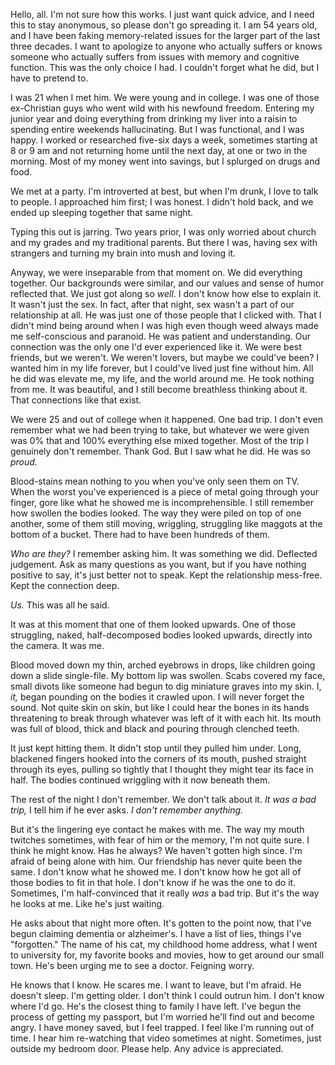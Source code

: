 Hello, all. I'm not sure how this works. I just want quick advice, and I need this to stay anonymous, so please don't go spreading it. I am 54 years old, and I have been faking memory-related issues for the larger part of the last three decades. I want to apologize to anyone who actually suffers or knows someone who actually suffers from issues with memory and cognitive function. This was the only choice I had. I couldn't forget what he did, but I have to pretend to. 

I was 21 when I met him. We were young and in college. I was one of those ex-Christian guys who went wild with his newfound freedom. Entering my junior year and doing everything from drinking my liver into a raisin to spending entire weekends hallucinating. But I was functional, and I was happy. I worked or researched five-six days a week, sometimes starting at 8 or 9 am and not returning home until the next day, at one or two in the morning. Most of my money went into savings, but I splurged on drugs and food.

We met at a party. I'm introverted at best, but when I'm drunk, I love to talk to people. I approached him first; I was honest. I didn't hold back, and we ended up sleeping together that same night.

Typing this out is jarring. Two years prior, I was only worried about church and my grades and my traditional parents. But there I was, having sex with strangers and turning my brain into mush and loving it.

Anyway, we were inseparable from that moment on. We did everything together. Our backgrounds were similar, and our values and sense of humor reflected that. We just got along so *well*. I don't know how else to explain it. It wasn't just the sex. In fact, after that night, sex wasn't a part of our relationship at all. He was just one of those people that I clicked with. That I didn't mind being around when I was high even though weed always made me self-conscious and paranoid. He was patient and understanding. Our connection was the only one I'd ever experienced like it. We were best friends, but we weren't. We weren't lovers, but maybe we could've been? I wanted him in my life forever, but I could've lived just fine without him. All he did was elevate me, my life, and the world around me. He took nothing from me. It was beautiful, and I still become breathless thinking about it. That connections like that exist.

We were 25 and out of college when it happened. One bad trip. I don't even remember what we had been trying to take, but whatever we were given was 0% that and 100% everything else mixed together. Most of the trip I genuinely don't remember. Thank God. But I saw what he did. He was so *proud.* 

Blood-stains mean nothing to you when you've only seen them on TV. When the worst you've experienced is a piece of metal going through your finger, gore like what he showed me is incomprehensible. I still remember how swollen the bodies looked. The way they were piled on top of one another, some of them still moving, wriggling, struggling like maggots at the bottom of a bucket. There had to have been hundreds of them.

*Who are they?* I remember asking him. It was something we did. Deflected judgement. Ask as many questions as you want, but if you have nothing positive to say, it's just better not to speak. Kept the relationship mess-free. Kept the connection deep.

*Us.* This was all he said.

It was at this moment that one of them looked upwards. One of those struggling, naked, half-decomposed bodies looked upwards, directly into the camera. It was me. 

Blood moved down my thin, arched eyebrows in drops, like children going down a slide single-file. My bottom lip was swollen. Scabs covered my face, small divots like someone had begun to dig miniature graves into my skin. I, *it,* began pounding on the bodies it crawled upon. I will never forget the sound. Not quite skin on skin, but like I could hear the bones in its hands threatening to break through whatever was left of it with each hit. Its mouth was full of blood, thick and black and pouring through clenched teeth. 

It just kept hitting them. It didn't stop until they pulled him under. Long, blackened fingers hooked into the corners of its mouth, pushed straight through its eyes, pulling so tightly that I thought they might tear its face in half. The bodies continued wriggling with it now beneath them.

The rest of the night I don't remember. We don't talk about it. *It was a bad trip,* I tell him if he ever asks. *I don't remember anything.*

But it's the lingering eye contact he makes with me. The way my mouth twitches sometimes, with fear of him or the memory, I'm not quite sure. I think he might know. Has he always? We haven't gotten high since. I'm afraid of being alone with him. Our friendship has never quite been the same. I don't know what he showed me. I don't know how he got all of those bodies to fit in that hole. I don't know if he was the one to do it. Sometimes, I'm half-convinced that it really *was* a bad trip. But it's the way he looks at me. Like he's just waiting. 

He asks about that night more often. It's gotten to the point now, that I've begun claiming dementia or alzheimer's. I have a list of lies, things I've "forgotten." The name of his cat, my childhood home address, what I went to university for, my favorite books and movies, how to get around our small town. He's been urging me to see a doctor. Feigning worry. 

He knows that I know. He scares me. I want to leave, but I'm afraid. He doesn't sleep. I'm getting older. I don't think I could outrun him. I don't know where I'd go. He's the closest thing to family I have left. I've begun the process of getting my passport, but I'm worried he'll find out and become angry. I have money saved, but I feel trapped. I feel like I'm running out of time. I hear him re-watching that video sometimes at night. Sometimes, just outside my bedroom door. Please help. Any advice is appreciated.